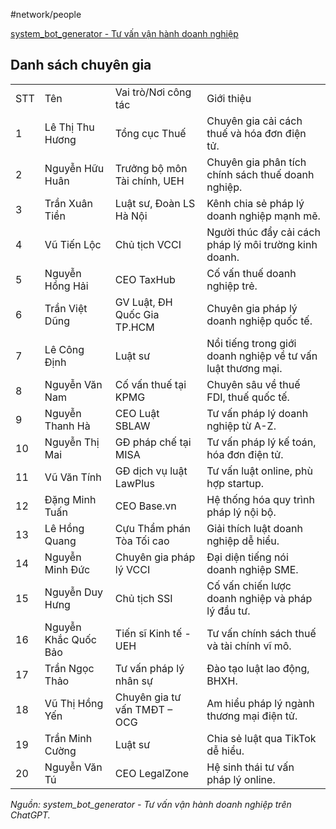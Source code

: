 #network/people

[system_bot_generator - Tư vấn vận hành doanh nghiệp](https://chatgpt.com/g/g-67308199e2d081909e43762f507193b6-system-bot-generator/c/686a8ea0-1a0c-800c-a575-e78b8cba9aa3)

## Danh sách chuyên gia

|     |                      |                              |                                                              |
| --- | -------------------- | ---------------------------- | ------------------------------------------------------------ |
| STT | Tên                  | Vai trò/Nơi công tác         | Giới thiệu                                                   |
| 1   | Lê Thị Thu Hương     | Tổng cục Thuế                | Chuyên gia cải cách thuế và hóa đơn điện tử.                 |
| 2   | Nguyễn Hữu Huân      | Trưởng bộ môn Tài chính, UEH | Chuyên gia phân tích chính sách thuế doanh nghiệp.           |
| 3   | Trần Xuân Tiền       | Luật sư, Đoàn LS Hà Nội      | Kênh chia sẻ pháp lý doanh nghiệp mạnh mẽ.                   |
| 4   | Vũ Tiến Lộc          | Chủ tịch VCCI                | Người thúc đẩy cải cách pháp lý môi trường kinh doanh.       |
| 5   | Nguyễn Hồng Hải      | CEO TaxHub                   | Cố vấn thuế doanh nghiệp trẻ.                                |
| 6   | Trần Việt Dũng       | GV Luật, ĐH Quốc Gia TP.HCM  | Chuyên gia pháp lý doanh nghiệp quốc tế.                     |
| 7   | Lê Công Định         | Luật sư                      | Nổi tiếng trong giới doanh nghiệp về tư vấn luật thương mại. |
| 8   | Nguyễn Văn Nam       | Cố vấn thuế tại KPMG         | Chuyên sâu về thuế FDI, thuế quốc tế.                        |
| 9   | Nguyễn Thanh Hà      | CEO Luật SBLAW               | Tư vấn pháp lý doanh nghiệp từ A-Z.                          |
| 10  | Nguyễn Thị Mai       | GĐ pháp chế tại MISA         | Tư vấn pháp lý kế toán, hóa đơn điện tử.                     |
| 11  | Vũ Văn Tính          | GĐ dịch vụ luật LawPlus      | Tư vấn luật online, phù hợp startup.                         |
| 12  | Đặng Minh Tuấn       | CEO Base.vn                  | Hệ thống hóa quy trình pháp lý nội bộ.                       |
| 13  | Lê Hồng Quang        | Cựu Thẩm phán Tòa Tối cao    | Giải thích luật doanh nghiệp dễ hiểu.                        |
| 14  | Nguyễn Minh Đức      | Chuyên gia pháp lý VCCI      | Đại diện tiếng nói doanh nghiệp SME.                         |
| 15  | Nguyễn Duy Hưng      | Chủ tịch SSI                 | Cố vấn chiến lược doanh nghiệp và pháp lý đầu tư.            |
| 16  | Nguyễn Khắc Quốc Bảo | Tiến sĩ Kinh tế - UEH        | Tư vấn chính sách thuế và tài chính vĩ mô.                   |
| 17  | Trần Ngọc Thảo       | Tư vấn pháp lý nhân sự       | Đào tạo luật lao động, BHXH.                                 |
| 18  | Vũ Thị Hồng Yến      | Chuyên gia tư vấn TMĐT – OCG | Am hiểu pháp lý ngành thương mại điện tử.                    |
| 19  | Trần Minh Cường      | Luật sư                      | Chia sẻ luật qua TikTok dễ hiểu.                             |
| 20  | Nguyễn Văn Tú        | CEO LegalZone                | Hệ sinh thái tư vấn pháp lý online.                          |

_Nguồn: system_bot_generator - Tư vấn vận hành doanh nghiệp trên ChatGPT._
